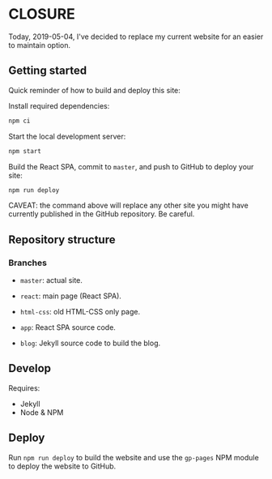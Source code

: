 # CLOSURE

Today, 2019-05-04, I've decided to replace my current website for an easier to maintain option.

## Getting started

Quick reminder of how to build and deploy this site:

Install required dependencies:

```bash
npm ci
```

Start the local development server:

```bash
npm start
```

Build the React SPA, commit to `master`, and push to GitHub to deploy your site:

```bash
npm run deploy
```

CAVEAT: the command above will replace any other site you might have currently published in the GitHub repository. Be careful.

## Repository structure

### Branches

* `master`: actual site.
* `react`: main page (React SPA).
* `html-css`: old HTML-CSS only page.

* `app`: React SPA source code.
* `blog`: Jekyll source code to build the blog.

## Develop

Requires:

  - Jekyll
  - Node & NPM

## Deploy

Run `npm run deploy` to build the website and use the `gp-pages` NPM module to deploy the website to GitHub.
